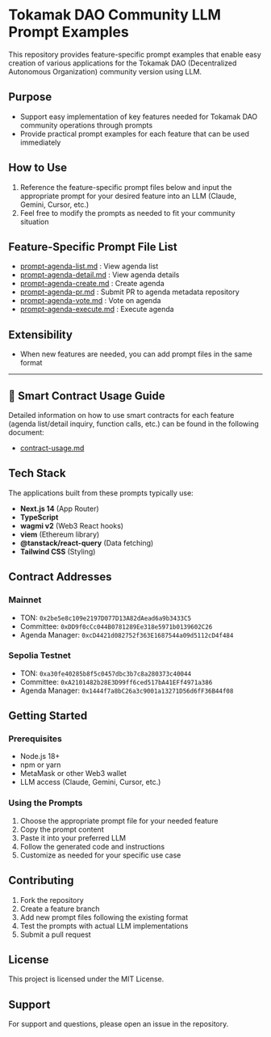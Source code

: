 # Tokamak DAO Community LLM Prompt Examples

This repository provides feature-specific prompt examples that enable easy creation of various applications for the Tokamak DAO (Decentralized Autonomous Organization) community version using LLM.

## Purpose
- Support easy implementation of key features needed for Tokamak DAO community operations through prompts
- Provide practical prompt examples for each feature that can be used immediately

## How to Use
1. Reference the feature-specific prompt files below and input the appropriate prompt for your desired feature into an LLM (Claude, Gemini, Cursor, etc.)
2. Feel free to modify the prompts as needed to fit your community situation

## Feature-Specific Prompt File List
- [prompt-agenda-list.md](prompts/prompt-agenda-list.md) : View agenda list
- [prompt-agenda-detail.md](prompts/prompt-agenda-detail.md) : View agenda details
- [prompt-agenda-create.md](prompts/prompt-agenda-create.md) : Create agenda
- [prompt-agenda-pr.md](prompts/prompt-agenda-pr.md) : Submit PR to agenda metadata repository
- [prompt-agenda-vote.md](prompts/prompt-agenda-vote.md) : Vote on agenda
- [prompt-agenda-execute.md](prompts/prompt-agenda-execute.md) : Execute agenda

## Extensibility
- When new features are needed, you can add prompt files in the same format

---

## 📄 Smart Contract Usage Guide

Detailed information on how to use smart contracts for each feature (agenda list/detail inquiry, function calls, etc.) can be found in the following document:

- [contract-usage.md](./contract-usage.md)

## Tech Stack

The applications built from these prompts typically use:
- **Next.js 14** (App Router)
- **TypeScript**
- **wagmi v2** (Web3 React hooks)
- **viem** (Ethereum library)
- **@tanstack/react-query** (Data fetching)
- **Tailwind CSS** (Styling)

## Contract Addresses

### Mainnet
- TON: `0x2be5e8c109e2197D077D13A82dAead6a9b3433C5`
- Committee: `0xDD9f0cCc044B0781289Ee318e5971b0139602C26`
- Agenda Manager: `0xcD4421d082752f363E1687544a09d5112cD4f484`

### Sepolia Testnet
- TON: `0xa30fe40285b8f5c0457dbc3b7c8a280373c40044`
- Committee: `0xA2101482b28E3D99ff6ced517bA41EFf4971a386`
- Agenda Manager: `0x1444f7a8bC26a3c9001a13271D56d6fF36B44f08`

## Getting Started

### Prerequisites
- Node.js 18+
- npm or yarn
- MetaMask or other Web3 wallet
- LLM access (Claude, Gemini, Cursor, etc.)

### Using the Prompts

1. Choose the appropriate prompt file for your needed feature
2. Copy the prompt content
3. Paste it into your preferred LLM
4. Follow the generated code and instructions
5. Customize as needed for your specific use case

## Contributing

1. Fork the repository
2. Create a feature branch
3. Add new prompt files following the existing format
4. Test the prompts with actual LLM implementations
5. Submit a pull request

## License

This project is licensed under the MIT License.

## Support

For support and questions, please open an issue in the repository.